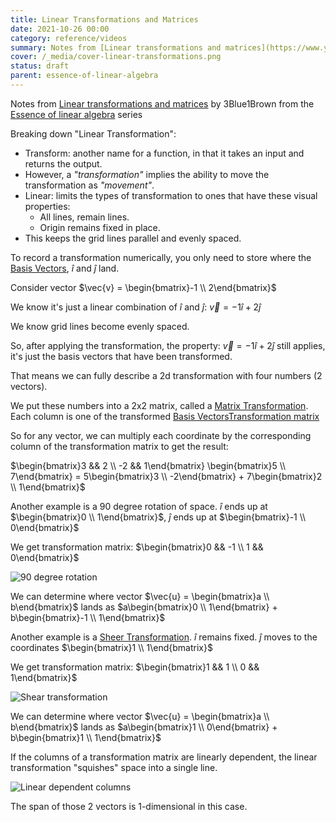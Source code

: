 ```yaml
---
title: Linear Transformations and Matrices
date: 2021-10-26 00:00
category: reference/videos
summary: Notes from [Linear transformations and matrices](https://www.youtube.com/watch?v=kYB8IZa5AuE) by 3Blue1Brown from the [Essence of linear algebra](https://www.youtube.com/playlist?list=PLZHQObOWTQDPD3MizzM2xVFitgF8hE_ab) series
cover: /_media/cover-linear-transformations.png
status: draft
parent: essence-of-linear-algebra
---
```


Notes from [Linear transformations and matrices](https://www.youtube.com/watch?v=kYB8IZa5AuE) by 3Blue1Brown from the [Essence of linear algebra](https://www.youtube.com/playlist?list=PLZHQObOWTQDPD3MizzM2xVFitgF8hE_ab) series

Breaking down "Linear Transformation":

* Transform: another name for a function, in that it takes an input and returns the output.
* However, a *"transformation"* implies the ability to move the transformation as *"movement"*.
* Linear: limits the types of transformation to ones that have these visual properties:
    * All lines, remain lines.
    * Origin remains fixed in place.
* This keeps the grid lines parallel and evenly spaced.

To record a transformation numerically, you only need to store where the [Basis Vectors](permanent/basis-vectors.md), $\hat{i}$ and $\hat{j}$ land.

Consider vector $\vec{v} = \begin{bmatrix}-1 \\ 2\end{bmatrix}$

We know it's just a linear combination of $\hat{i}$ and $\hat{j}$: $\vec{v} = -1\hat{i} + 2\hat{j}$

We know grid lines become evenly spaced.

So, after applying the transformation, the property: $\vec{v} = -1\hat{i} + 2\hat{j}$ still applies, it's just the basis vectors that have been transformed.

That means we can fully describe a 2d transformation with four numbers (2 vectors).

We put these numbers into a 2x2 matrix, called a [Matrix Transformation](permanent/matrix-transformation.md). Each column is one of the transformed [Basis Vectors](permanent/basis-vectors.md)[Transformation matrix](/_media/linear-trans-transformation-matrix.png)

So for any vector, we can multiply each coordinate by the corresponding column of the transformation matrix to get the result:

$\begin{bmatrix}3 && 2 \\ -2 && 1\end{bmatrix} \begin{bmatrix}5 \\ 7\end{bmatrix} = 5\begin{bmatrix}3 \\ -2\end{bmatrix} + 7\begin{bmatrix}2 \\ 1\end{bmatrix}$

Another example is a 90 degree rotation of space. $\hat{i}$ ends up at $\begin{bmatrix}0 \\ 1\end{bmatrix}$,  $\hat{j}$ ends up at $\begin{bmatrix}-1 \\ 0\end{bmatrix}$

We get transformation matrix: $\begin{bmatrix}0 && -1 \\ 1 && 0\end{bmatrix}$

![90 degree rotation](/_media/linear-trans-90-degree-rot.png)

We can determine where vector $\vec{u} = \begin{bmatrix}a \\ b\end{bmatrix}$ lands as $a\begin{bmatrix}0 \\ 1\end{bmatrix} + b\begin{bmatrix}-1 \\ 1\end{bmatrix}$

Another example is a [Sheer Transformation](permanent/lintrans-shear.md). $\hat{i}$ remains fixed. $\hat{j}$ moves to the coordinates $\begin{bmatrix}1 \\ 1\end{bmatrix}$

We get transformation matrix: $\begin{bmatrix}1 && 1 \\ 0 && 1\end{bmatrix}$

![Shear transformation](/_media/linear-trans-shear-trans.png)

We can determine where vector $\vec{u} = \begin{bmatrix}a \\ b\end{bmatrix}$ lands as $a\begin{bmatrix}1 \\ 0\end{bmatrix} + b\begin{bmatrix}1 \\ 1\end{bmatrix}$

If the columns of a transformation matrix are linearly dependent, the linear transformation "squishes" space into a single line.

![Linear dependent columns](/_media/linear-trans-linear-dep-columns.png)

The span of those 2 vectors is 1-dimensional in this case.
